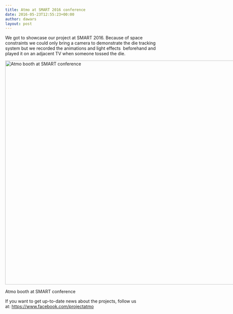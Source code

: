 ```yaml
---
title: Atmo at SMART 2016 conference
date: 2016-05-23T12:55:23+00:00
author: dawars
layout: post
---
```

We got to showcase our project at SMART 2016. Because of space constraints we could only bring a camera to demonstrate the die tracking system but we recorded the animations and light effects  beforehand and played it on an adjacent TV when someone tossed the die.

<div style="width: 970px" class="wp-caption aligncenter">
  <a href="http://dawars.me/wp-content/uploads/2016/09/atmo_smart_conference.jpg"><img src="//dawars.me/wp-content/uploads/2016/09/atmo_smart_conference.jpg" alt="Atmo booth at SMART conference" width="960" height="720" /></a>
  
  <p class="wp-caption-text">
    Atmo booth at SMART conference
  </p>
</div>

If you want to get up-to-date news about the projects, follow us at: <a href="https://www.facebook.com/projectatmo" target="_blank">https://www.facebook.com/projectatmo</a>